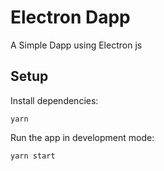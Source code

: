 # Electron Dapp

A Simple Dapp using Electron js

## Setup

Install dependencies:

```
yarn
```

Run the app in development mode:

```
yarn start
```
